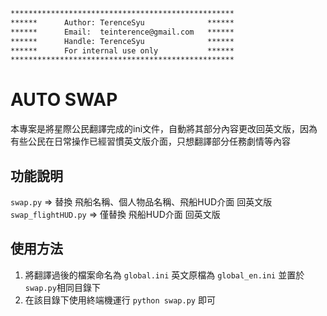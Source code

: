```txt
**************************************************
******      Author: TerenceSyu              ******
******      Email:  teinterence@gmail.com   ******
******      Handle: TerenceSyu              ******
******      For internal use only           ******
**************************************************
```

# AUTO SWAP
本專案是將星際公民翻譯完成的ini文件，自動將其部分內容更改回英文版，因為有些公民在日常操作已經習慣英文版介面，只想翻譯部分任務劇情等內容  

## 功能說明
``swap.py`` => 替換 飛船名稱、個人物品名稱、飛船HUD介面 回英文版  
``swap_flightHUD.py`` => 僅替換 飛船HUD介面 回英文版  

## 使用方法
1. 將翻譯過後的檔案命名為 ``global.ini`` 英文原檔為 ``global_en.ini`` 並置於 ``swap.py``相同目錄下  
2. 在該目錄下使用終端機運行 ``python swap.py`` 即可  

